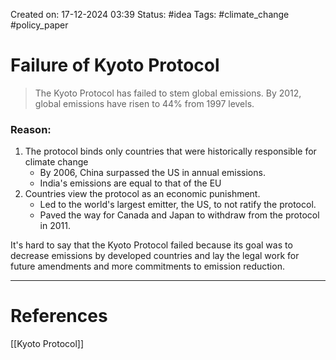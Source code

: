 Created on: 17-12-2024 03:39
Status: #idea
Tags: #climate_change #policy_paper 
# Failure of Kyoto Protocol
> The Kyoto Protocol has failed to stem global emissions. By 2012, global emissions have risen to 44% from 1997 levels.

### Reason:
 1. The protocol binds only countries that were historically responsible for climate change
	- By 2006, China surpassed the US in annual emissions.
	- India's emissions are equal to that of the EU
2. Countries view the protocol as an economic punishment. 
	- Led to the world's largest emitter, the US, to not ratify the protocol.
	- Paved the way for Canada and Japan to withdraw from the protocol in 2011. 

It's hard to say that the Kyoto Protocol failed because its goal was to decrease emissions by developed countries and lay the legal work for future amendments and more commitments to emission reduction. 


-----------------
# References
[[Kyoto Protocol]]